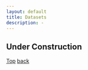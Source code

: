 ```yaml
---
layout: default
title: Datasets
description: -
---
```

[](#top-anchor)

## Under Construction

[Top](#top-anchor)
[back](./)
